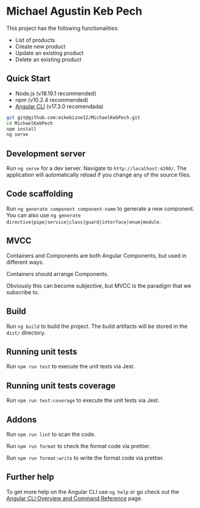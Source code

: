 # Michael Agustin Keb Pech

This project has the following functionalities:
 - List of products
 - Create new product
 - Update an existing product
 - Delete an existing product

## Quick Start 

- Node.js (v18.19.1 recommended)
- npm (v10.2.4 recommended)
- [Angular CLI](https://github.com/angular/angular-cli) (v17.3.0 recomendada)

```bash
git git@github.com:mikebizne12/MichaelKebPech.git
cd MichaelKebPech
npm install
ng serve
```

## Development server

Run `ng serve` for a dev server. Navigate to `http://localhost:4200/`. The application will automatically reload if you change any of the source files.

## Code scaffolding

Run `ng generate component component-name` to generate a new component. You can also use `ng generate directive|pipe|service|class|guard|interface|enum|module`.

## MVCC

Containers and Components are both Angular Components, but used in different ways.

Containers should arrange Components.

Obviously this can become subjective, but MVCC is the paradigm that we subscribe to.


## Build

Run `ng build` to build the project. The build artifacts will be stored in the `dist/` directory.

## Running unit tests

Run `npm run test` to execute the unit tests via Jest.

## Running unit tests coverage

Run `npm run test:coverage` to execute the unit tests via Jest.

## Addons

Run `npm run lint` to scan the code.

Run `npm run format` to check the format code via prettier.

Run `npm run format:write` to write the format code via prettier.


## Further help

To get more help on the Angular CLI use `ng help` or go check out the [Angular CLI Overview and Command Reference](https://angular.io/cli) page.
